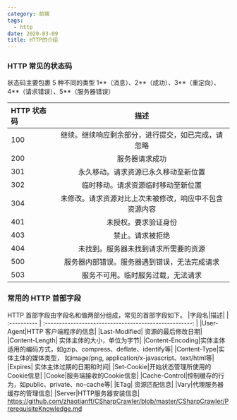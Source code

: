 ```yaml
---
category: 前端
tags:
  - http
date: 2020-03-09
title: HTTP的介绍
---
```


### HTTP 常见的状态码

状态码主要包裹 5 种不同的类型 1**（消息）、2**（成功）、3**（重定向）、4**（请求错误）、5\*\*（服务器错误）

| HTTP 状态码 |                          描述                          |
| :---------- | :----------------------------------------------------: |
| 100         |   继续。继续响应剩余部分，进行提交，如已完成，请忽略   |
| 200         |                     服务器请求成功                     |
| 301         |          永久移动。请求资源已永久移动至新位置          |
| 302         |           临时移动。请求资源临时移动至新位置           |
| 304         | 未修改。请求资源对比上次未被修改，响应中不包含资源内容 |
| 401         |                  未授权。要求验证身份                  |
| 403         |                    禁止。请求被拒绝                    |
| 404         |          未找到。服务器未找到请求所需要的资源          |
| 500         |      服务器内部错误。服务器遇到错误，无法完成请求      |
| 503         |           服务不可用。临时服务过载，无法请求           |

### 常用的 HTTP 首部字段

HTTP 首部字段由字段名和值两部分组成，常见的首部字段如下。
|字段名|描述|
| :---------- | :----------------------------------------------------: |
|User-Agent|HTTP 客户端程序的信息|
|Last-Modified| 资源的最后修改日期|
|Content-Length| 实体主体的大小，单位为字节|
|Content-Encoding|实体主体适用的编码方式，如gzip、compress、deflate、identify等|
|Content-Type|实体主体的媒体类型， 如image/png, application/x-javascript、text/html等|
|Expires| 实体主体过期的日期和时间|
|Set-Cookie|开始状态管理所使用的Cookie信息|
|Cooke|服务端接收的Cookie信息|
|Cache-Control|控制缓存的行为，如public、private、no-cache等|
|ETag| 资源匹配信息|
|Vary|代理服务器缓存的管理信息|
|Server|HTTP服务器安装信息|
https://github.com/zhaotianff/CSharpCrawler/blob/master/CSharpCrawler/PrerequisiteKnowledge.md
